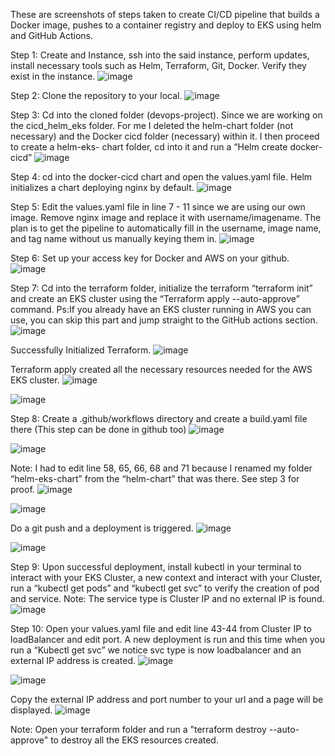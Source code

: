  These are screenshots of steps taken to create CI/CD pipeline that builds a Docker image, pushes to a container registry and deploy to EKS using helm and GitHub Actions.

Step 1: Create and Instance, ssh into the said instance, perform updates, install necessary tools such as Helm, Terraform, Git, Docker. Verify they exist in the instance.
![image](https://github.com/user-attachments/assets/8ff30f82-6bb8-4fe7-b60f-fb3608847845)


Step 2: Clone the repository to your local.
![image](https://github.com/user-attachments/assets/b5dd7a6b-b3c8-413e-b4cb-c345135a0118)


Step 3: Cd into the cloned folder (devops-project). Since we are working on the cicd_helm_eks folder. For me I deleted the helm-chart folder (not necessary)  and the Docker cicd folder (necessary) within it. I then proceed to create a helm-eks- chart folder, cd into it and run a “Helm create docker-cicd”
![image](https://github.com/user-attachments/assets/390e8453-1753-44c9-bb14-bc6a55d03bb2)


Step 4: cd into the docker-cicd chart and open the values.yaml file. Helm initializes a chart deploying nginx by default. 
![image](https://github.com/user-attachments/assets/c600a693-b069-4543-b22e-7728c9fe3bcc)


Step 5: Edit the values.yaml file in line 7 - 11 since we are using our own image.  Remove nginx image and replace it with username/imagename. The plan is to get the pipeline to automatically fill in the username, image name, and tag name without us manually keying them in.
![image](https://github.com/user-attachments/assets/d8103e47-b0da-48ef-b2e5-a9fc657f7541)


Step 6: Set up your access key for Docker and AWS on your github.
![image](https://github.com/user-attachments/assets/221fa792-f395-4b03-aa0d-e4a506549d0f)


Step 7: Cd into the terraform folder, initialize the terraform “terraform init” and create an EKS cluster using the “Terraform apply --auto-approve” command.
Ps:If you already have an EKS cluster running in AWS you can use, you can skip this part and jump straight to the GitHub actions section. 
![image](https://github.com/user-attachments/assets/2e7c1a84-d40e-4a96-8809-c4245d17ec3b)

Successfully Initialized Terraform.
![image](https://github.com/user-attachments/assets/d774d4bb-6732-4368-8505-ddb922d54c3e)

Terraform apply created all the necessary resources needed for the AWS EKS cluster.
![image](https://github.com/user-attachments/assets/f0111fb7-8386-4b18-8d1b-ce4ed2f0f502)

![image](https://github.com/user-attachments/assets/59bc7605-f27b-4c9f-b4b1-af8012bc144e)


Step 8: Create a .github/workflows directory and create a build.yaml file there (This step can be done in github too)
![image](https://github.com/user-attachments/assets/f682a3f7-8c29-4e08-8857-e0aff4d22152)

![image](https://github.com/user-attachments/assets/41e2b0b3-6c13-44af-80be-a88173702765)

Note: I had to edit line 58, 65, 66, 68 and 71 because I renamed my folder “helm-eks-chart” from the “helm-chart” that was there. See step 3 for proof.
![image](https://github.com/user-attachments/assets/4807aa34-1898-4f12-b862-de5f158c1f70)

![image](https://github.com/user-attachments/assets/0e52ddcf-3c47-45e0-b32f-f0a0bcf7f6c8)


Do a git push and a  deployment is triggered. 
![image](https://github.com/user-attachments/assets/74cf1358-d613-47ce-92ab-1bed44a6f0a5)


![image](https://github.com/user-attachments/assets/b6b99649-4961-4ed3-bd8e-29b8a2e428c6)


Step 9: Upon successful deployment, install kubectl in your terminal to interact with your EKS Cluster, a new context and interact with your Cluster, run a “kubectl get pods” and “kubectl get svc” to verify the creation of pod and service.
Note: The service type is Cluster IP and no external IP is found.
![image](https://github.com/user-attachments/assets/2b413af0-8bc4-49f4-b00f-6599ec0dec5b)


Step 10: Open your values.yaml file and edit line 43-44 from Cluster IP to loadBalancer and edit port. A new deployment is run and this time when you run a “Kubectl get svc” we notice  svc type is now loadbalancer  and an external IP address is created. 
![image](https://github.com/user-attachments/assets/1eeccdec-08f3-4c43-a18b-46572194b87c)

![image](https://github.com/user-attachments/assets/86d94c99-f0e4-4d2f-adec-88976833fc03)

Copy the external IP address and port number to your url and a page will be displayed.
![image](https://github.com/user-attachments/assets/5a475276-03d8-4dc8-88db-06a774836db5)


Note: Open your terraform folder and run a "terraform destroy --auto-approve" to destroy all the EKS resources created.








































































